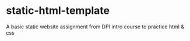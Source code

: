 # static-html-template

A basic static website assignment from DPI intro course to practice html & css
